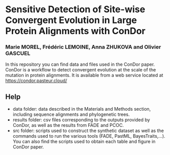 # Sensitive Detection of Site-wise Convergent Evolution in Large Protein Alignments with ConDor

### Marie MOREL, Frédéric LEMOINE, Anna ZHUKOVA and Olivier GASCUEL

In this repository you can find data and files used in the ConDor paper. \
ConDor is a workflow to detect convergent evolution at the scale of the mutation in protein alignments. 
It is available from a web service located at https://condor.pasteur.cloud/

## Help
* data folder: data described in the Materials and Methods section, including sequence alignments and phylogenetic trees.  
* results folder: csv files corresponding to the outputs provided by ConDor, as well as the results from FADE and PCOC. 
* src folder: scripts used to construct the synthetic dataset as well as the commands used to run the various tools (FADE, PastML, BayesTraits,...). You can also find the scripts used to obtain each table and figure in ConDor paper.



